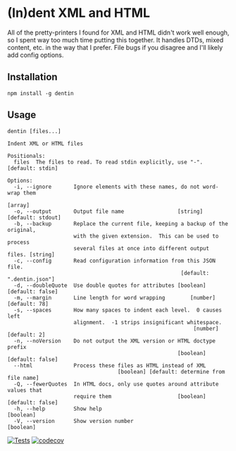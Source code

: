 (In)dent XML and HTML
=====================

All of the pretty-printers I found for XML and HTML didn't work well enough, so
I spent way too much time putting this together.  It handles DTDs, mixed content,
etc. in the way that I prefer.  File bugs if you disagree and I'll likely add
config options.

Installation
------------

    npm install -g dentin

Usage
-----

    dentin [files...]

    Indent XML or HTML files

    Positionals:
      files  The files to read. To read stdin explicitly, use "-".  [default: stdin]

    Options:
      -i, --ignore       Ignore elements with these names, do not word-wrap them
                                                                             [array]
      -o, --output       Output file name                 [string] [default: stdout]
      -b, --backup       Replace the current file, keeping a backup of the original,
                         with the given extension.  This can be used to process
                         several files at once into different output files. [string]
      -c, --config       Read configuration information from this JSON file.
                                                           [default: ".dentin.json"]
      -d, --doubleQuote  Use double quotes for attributes [boolean] [default: false]
      -m, --margin       Line length for word wrapping        [number] [default: 78]
      -s, --spaces       How many spaces to indent each level.  0 causes left
                         alignment.  -1 strips insignificant whitespace.
                                                               [number] [default: 2]
      -n, --noVersion    Do not output the XML version or HTML doctype prefix
                                                          [boolean] [default: false]
      --html             Process these files as HTML instead of XML
                                       [boolean] [default: determine from file name]
      -Q, --fewerQuotes  In HTML docs, only use quotes around attribute values that
                         require them                     [boolean] [default: false]
      -h, --help         Show help                                         [boolean]
      -V, --version      Show version number                               [boolean]


[![Tests](https://github.com/hildjj/dentin/actions/workflows/node.js.yml/badge.svg)](https://github.com/hildjj/dentin/actions/workflows/node.js.yml)
[![codecov](https://codecov.io/gh/hildjj/dentin/branch/main/graph/badge.svg?token=6wmemF5SSs)](https://codecov.io/gh/hildjj/dentin)
